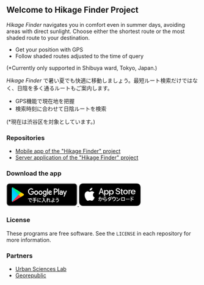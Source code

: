 ## Welcome to Hikage Finder Project

_Hikage Finder_ navigates you in comfort even in summer days, avoiding areas with direct sunlight. 
Choose either the shortest route or the most shaded route to your destination.
-  Get your position with GPS
-  Follow shaded routes adjusted to the time of query

(*Currently only supported in Shibuya ward, Tokyo, Japan.)

_Hikage Finder_ で暑い夏でも快適に移動しましょう。最短ルート検索だけではなく、日陰を多く通るルートもご案内します。
- GPS機能で現在地を把握
- 検索時刻に合わせて日陰ルートを検索

(*現在は渋谷区を対象としています。)

### Repositories

- [Mobile app of the "Hikage Finder" project](https://github.com/ursci/hikagefinder-server)
- [Server application of the "Hikage Finder" project](https://github.com/ursci/hikagefinder-app)

### Download the app

<a href="https://play.google.com/store/apps/details?id=jp.co.georepublic.hikageapp">
  <img src="assets/google_play_badge.png" alt="Hikage Finder on Android" />
</a>

<a href="https://itunes.apple.com/jp/app/id1551127911">
  <img src="assets/app_store_badge.png" alt="Hikage Finder on iOS" />
</a>

### License

These programs are free software. See the `LICENSE` in each repository for more information.

### Partners

- [Urban Sciences Lab](https://urbansciences.jp/)
- [Georepublic](https://georepublic.info)

